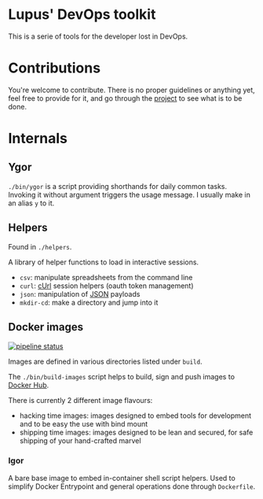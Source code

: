 # Lupus' DevOps toolkit

This is a serie of tools for the developer lost in DevOps.

# Contributions

You're welcome to contribute. There is no proper guidelines or anything yet, feel free to
provide for it, and go through the
[project](/LupusMichaelis/lupus-dev-toolkit/projects/1)
to see what is to be done.

# Internals

## Ygor

`./bin/ygor` is a script providing shorthands for daily common tasks. Invoking it without
argument triggers the usage message. I usually make in an alias `y` to it.

## Helpers

Found in `./helpers`.

A library of helper functions to load in interactive sessions.

* `csv`: manipulate spreadsheets from the command line
* `curl`: [cUrl](https://curl.se/) session helpers (oauth token management)
* `json`: manipulation of [JSON](https://www.json.org/json-en.html) payloads
* `mkdir-cd`: make a directory and jump into it

## Docker images

[![pipeline status](https://gitlab.com/LupusMichaelis/lupus-dev-toolkit/badges/trunk/pipeline.svg)](https://gitlab.com/LupusMichaelis/lupus-dev-toolkit/-/commits/trunk)

Images are defined in various directories listed under `build`.

The `./bin/build-images` script helps to build, sign and push images to
[Docker Hub](https://hub.docker.com/u/lupusmichaelis).

There is currently 2 different image flavours:

* hacking time images:
  images designed to embed tools for development and to be easy the use with bind mount
* shipping time images:
  images designed to be lean and secured, for safe shipping of your hand-crafted marvel

### Igor

A bare base image to embed in-container shell script helpers. Used to simplify Docker
Entrypoint and general operations done through `Dockerfile`.
